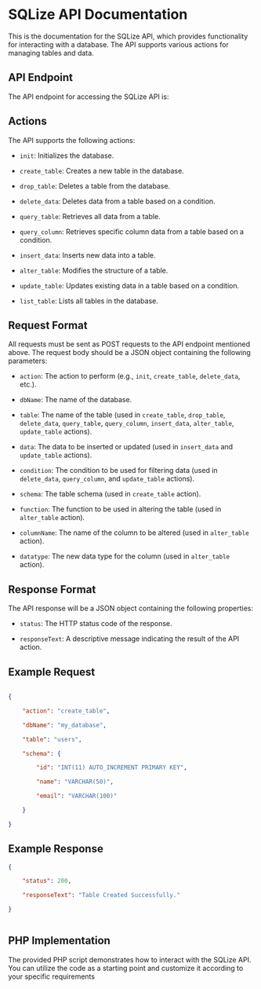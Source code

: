 # SQLize API Documentation

This is the documentation for the SQLize API, which provides functionality for interacting with a database. The API supports various actions for managing tables and data.

## API Endpoint

The API endpoint for accessing the SQLize API is:

## Actions

The API supports the following actions:

- `init`: Initializes the database.

- `create_table`: Creates a new table in the database.

- `drop_table`: Deletes a table from the database.

- `delete_data`: Deletes data from a table based on a condition.

- `query_table`: Retrieves all data from a table.

- `query_column`: Retrieves specific column data from a table based on a condition.

- `insert_data`: Inserts new data into a table.

- `alter_table`: Modifies the structure of a table.

- `update_table`: Updates existing data in a table based on a condition.

- `list_table`: Lists all tables in the database.

## Request Format

All requests must be sent as POST requests to the API endpoint mentioned above. The request body should be a JSON object containing the following parameters:

- `action`: The action to perform (e.g., `init`, `create_table`, `delete_data`, etc.).

- `dbName`: The name of the database.

- `table`: The name of the table (used in `create_table`, `drop_table`, `delete_data`, `query_table`, `query_column`, `insert_data`, `alter_table`, `update_table` actions).

- `data`: The data to be inserted or updated (used in `insert_data` and `update_table` actions).

- `condition`: The condition to be used for filtering data (used in `delete_data`, `query_column`, and `update_table` actions).

- `schema`: The table schema (used in `create_table` action).

- `function`: The function to be used in altering the table (used in `alter_table` action).

- `columnName`: The name of the column to be altered (used in `alter_table` action).

- `datatype`: The new data type for the column (used in `alter_table` action).

## Response Format

The API response will be a JSON object containing the following properties:

- `status`: The HTTP status code of the response.

- `responseText`: A descriptive message indicating the result of the API action.

## Example Request

```json

{

    "action": "create_table",

    "dbName": "my_database",

    "table": "users",

    "schema": {

        "id": "INT(11) AUTO_INCREMENT PRIMARY KEY",

        "name": "VARCHAR(50)",

        "email": "VARCHAR(100)"

    }

}

```
## Example Response 

```json
{

    "status": 200,

    "responseText": "Table Created Successfully."

}



```


## PHP Implementation 

The provided PHP script demonstrates how to interact with the SQLize API. You can utilize the code as a starting point and customize it according to your specific requirements

